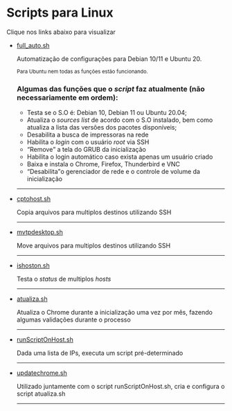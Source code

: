 <h1>Scripts para Linux</h1>
<p>Clique nos links abaixo para visualizar</p>
<ul>
  <a href="full_auto.sh"><li>full_auto.sh</li></a>
  <p>Automatização de configurações para Debian 10/11 e Ubuntu 20.</p>
  <p><sup>Para Ubuntu nem todas as funções estão funcionando.</sup></p>
  <h3>Algumas das funções que o <i>script</i> faz atualmente (não necessariamente em ordem):</h3>
    <ul>
      <li>Testa se o S.O é: Debian 10, Debian 11 ou Ubuntu 20.04;</li>
      <li>Atualiza o <i>sources list</i> de acordo com o S.O instalado, bem como atualiza a lista das versões dos pacotes disponíveis;</li>
      <li>Desabilita a busca de impressoras na rede</li>
      <li>Habilita o <i>login</i> com o usuário <i>root</i> via SSH</li>
      <li><q>Remove</q> a tela do GRUB da inicialização</li>
      <li>Habilita o login automático caso exista apenas um usuário criado</li>
      <li>Baixa e instala o Chrome, Firefox, Thunderbird e VNC</li>
      <li><q>Desabilita</q>o gerenciador de rede e o controle de volume da inicialização</li>
  </ul>
  <hr>
  <a href="cptohost.sh"><li>cptohost.sh</li></a>
  <p>Copia arquivos para multiplos destinos utilizando SSH</p>
  <hr>
  <a href="mvtodesktop.sh"><li>mvtpdesktop.sh</li></a>
  <p>Move arquivos para multiplos destinos utilizando SSH</p>
  <hr>
  <a href="ishoston.sh"><li>ishoston.sh</li></a>
  <p>Testa o <i>status</i> de multiplos <i>hosts</i></p>
  <hr>
  <a href="atualiza.sh"><li>atualiza.sh</li></a>
  <p>Atualiza o Chrome durante a inicialização uma vez por mês, fazendo algumas validações durante o processo</p>
  <hr>
  <a href="runScriptOnHost.sh"><li>runScriptOnHost.sh</li></a>
  <p>Dada uma lista de IPs, executa um script pré-determinado</p>
  <hr>
  <a href="updatechrome.sh"><li>updatechrome.sh</li></a>
  <p>Utilizado juntamente com o script runScriptOnHost.sh, cria e configura o script atualiza.sh</p>
  <hr>
  
</ul>
